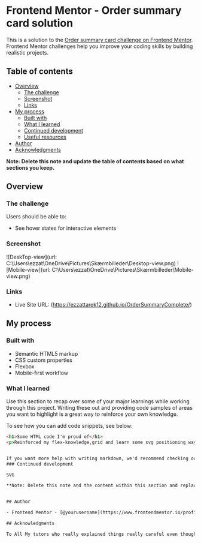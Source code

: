 # Frontend Mentor - Order summary card solution

This is a solution to the [Order summary card challenge on Frontend Mentor](https://www.frontendmentor.io/challenges/order-summary-component-QlPmajDUj). Frontend Mentor challenges help you improve your coding skills by building realistic projects. 

## Table of contents

- [Overview](#overview)
  - [The challenge](#the-challenge)
  - [Screenshot](#screenshot)
  - [Links](#links)
- [My process](#my-process)
  - [Built with](#built-with)
  - [What I learned](#what-i-learned)
  - [Continued development](#continued-development)
  - [Useful resources](#useful-resources)
- [Author](#author)
- [Acknowledgments](#acknowledgments)

**Note: Delete this note and update the table of contents based on what sections you keep.**

## Overview

### The challenge

Users should be able to:

- See hover states for interactive elements

### Screenshot

![DeskTop-view](url: C:\Users\ezzat\OneDrive\Pictures\Skærmbilleder\Desktop-view.png)
![Mobile-view](url: C:\Users\ezzat\OneDrive\Pictures\Skærmbilleder\Mobile-view.png)
### Links

- Live Site URL: (https://ezzattarek12.github.io/OrderSummaryComplete/)

## My process

### Built with

- Semantic HTML5 markup
- CSS custom properties
- Flexbox
- Mobile-first workflow
### What I learned

Use this section to recap over some of your major learnings while working through this project. Writing these out and providing code samples of areas you want to highlight is a great way to reinforce your own knowledge.

To see how you can add code snippets, see below:

```html
<h1>Some HTML code I'm proud of</h1>
<p>Reinforced my flex-knowledge,grid and learn some svg positioning ways and some svg fallbacks and way of combinig solid background wtih svgs and backgrounds</p>


If you want more help with writing markdown, we'd recommend checking out [The Markdown Guide](https://www.markdownguide.org/) to learn more.
### Continued development

SVG

**Note: Delete this note and the content within this section and replace with your own plans for continued development.**


## Author

- Frontend Mentor - [@yourusername](https://www.frontendmentor.io/profile/ezzattarek)

## Acknowledgments

To All My tutors who really explained things really careful even though i never meeted them...

